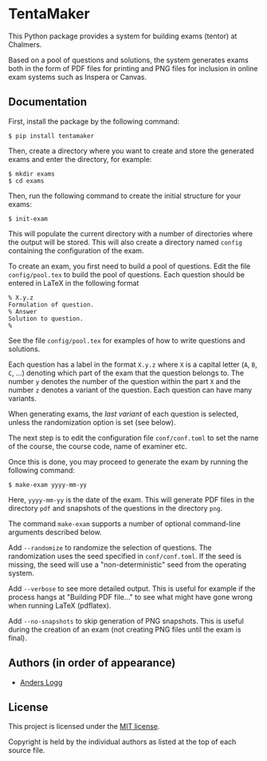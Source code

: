 # TentaMaker

This Python package provides a system for building exams (tentor) at Chalmers.

Based on a pool of questions and solutions, the system generates exams both in
the form of PDF files for printing and PNG files for inclusion in online exam
systems such as Inspera or Canvas.

## Documentation

First, install the package by the following command:

    $ pip install tentamaker

Then, create a directory where you want to create and store the generated exams
and enter the directory, for example:

    $ mkdir exams
    $ cd exams

Then, run the following command to create the initial structure for your exams:

    $ init-exam

This will populate the current directory with a number of directories where the
output will be stored. This will also create a directory named `config`
containing the configuration of the exam.

To create an exam, you first need to build a pool of questions. Edit the file
`config/pool.tex` to build the pool of questions. Each question should be
entered in LaTeX in the following format

    % X.y.z
    Formulation of question.
    % Answer
    Solution to question.
    %

See the file `config/pool.tex` for examples of how to write questions and
solutions.

Each question has a label in the format `X.y.z` where `X` is a capital letter
(`A`, `B`, `C`, ...) denoting which part of the exam that the question belongs
to. The number `y` denotes the number of the question within the part `X` and
the number `z` denotes a variant of the question. Each question can have many
variants.

When generating exams, the *last variant* of each question is selected, unless
the randomization option is set (see below).

The next step is to edit the configuration file `conf/conf.toml` to set the name
of the course, the course code, name of examiner etc.

Once this is done, you may proceed to generate the exam by running the following
command:

    $ make-exam yyyy-mm-yy

Here, `yyyy-mm-yy` is the date of the exam. This will generate PDF files in the
directory `pdf` and snapshots of the questions in the directory `png`.

The command `make-exam` supports a number of optional command-line arguments
described below.

Add `--randomize` to randomize the selection of questions. The randomization
uses the seed specified in `conf/conf.toml`. If the seed is missing, the seed
will use a "non-deterministic" seed from the operating system.

Add `--verbose` to see more detailed output. This is useful for example if the
process hangs at "Building PDF file..." to see what might have gone wrong when
running LaTeX (pdflatex).

Add `--no-snapshots` to skip generation of PNG snapshots. This is useful during
the creation of an exam (not creating PNG files until the exam is final).

## Authors (in order of appearance)

* [Anders Logg](http://anders.logg.org)

## License

This project is licensed under the
[MIT license](https://opensource.org/licenses/MIT).

Copyright is held by the individual authors as listed at the top of
each source file.
